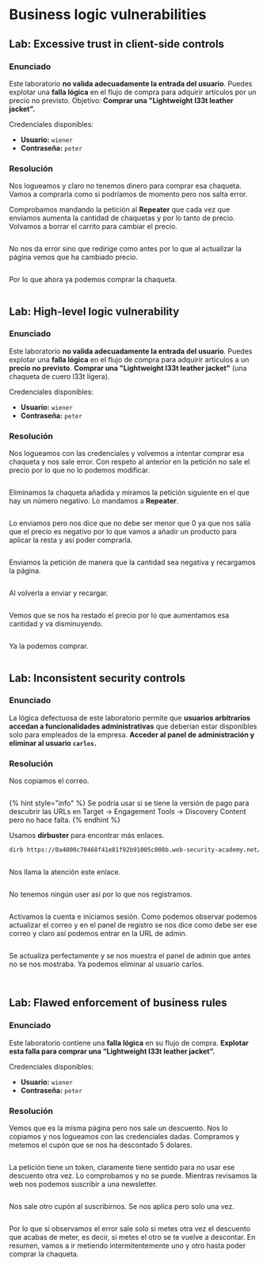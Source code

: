 # Business logic vulnerabilities

## Lab: Excessive trust in client-side controls

### Enunciado

Este laboratorio **no valida adecuadamente la entrada del usuario**. Puedes explotar una **falla lógica** en el flujo de compra para adquirir artículos por un precio no previsto. Objetivo: **Comprar una "Lightweight l33t leather jacket".**

Credenciales disponibles:

* **Usuario:** `wiener`
* **Contraseña:** `peter`

### Resolución

Nos logueamos y claro no tenemos dinero para comprar esa chaqueta. Vamos a comprarla como si podríamos de momento pero nos salta error.

Comprobamos mandando la petición al **Repeater** que cada vez que enviamos aumenta la cantidad de chaquetas y por lo tanto de precio. Volvamos a borrar el carrito para cambiar el precio.

<figure><img src="../../.gitbook/assets/image (17) (1) (1).png" alt=""><figcaption></figcaption></figure>

No nos da error sino que redirige como antes por lo que al actualizar la página vemos que ha cambiado precio.

<figure><img src="../../.gitbook/assets/image (1) (1) (1) (1) (1) (1) (1) (1) (1) (1) (1) (1).png" alt=""><figcaption></figcaption></figure>

Por lo que ahora ya podemos comprar la chaqueta.

<figure><img src="../../.gitbook/assets/image (1370).png" alt=""><figcaption></figcaption></figure>

## Lab: High-level logic vulnerability

### Enunciado

Este laboratorio **no valida adecuadamente la entrada del usuario**. Puedes explotar una **falla lógica** en el flujo de compra para adquirir artículos a un **precio no previsto**. **Comprar una "Lightweight l33t leather jacket"** (una chaqueta de cuero l33t ligera).

Credenciales disponibles:

* **Usuario:** `wiener`
* **Contraseña:** `peter`

### Resolución

Nos logueamos con las credenciales y volvemos a intentar comprar esa chaqueta y nos sale error. Con respeto al anterior en la petición no sale el precio por lo que no lo podemos modificar.

<figure><img src="../../.gitbook/assets/image (1371).png" alt=""><figcaption></figcaption></figure>

Eliminamos la chaqueta añadida y miramos la petición siguiente en el que hay un número negativo. Lo mandamos a **Repeater**.

<figure><img src="../../.gitbook/assets/image (1372).png" alt=""><figcaption></figcaption></figure>

Lo enviamos pero nos dice que no debe ser menor que 0 ya que nos salía que el precio es negativo por lo que vamos a añadir un producto para aplicar la resta y así poder comprarla.

<figure><img src="../../.gitbook/assets/image (1373).png" alt=""><figcaption></figcaption></figure>

Enviamos la petición de manera que la cantidad sea negativa y recargamos la página.

<figure><img src="../../.gitbook/assets/image (1374).png" alt=""><figcaption></figcaption></figure>

Al volverla a enviar y recargar.

<figure><img src="../../.gitbook/assets/image (1375).png" alt=""><figcaption></figcaption></figure>

Vemos que se nos ha restado el precio por lo que aumentamos esa cantidad y va disminuyendo.

<figure><img src="../../.gitbook/assets/image (1376).png" alt=""><figcaption></figcaption></figure>

Ya la podemos comprar.

<figure><img src="../../.gitbook/assets/image (1377).png" alt=""><figcaption></figcaption></figure>

## Lab: Inconsistent security controls

### Enunciado

La lógica defectuosa de este laboratorio permite que **usuarios arbitrarios accedan a funcionalidades administrativas** que deberían estar disponibles solo para empleados de la empresa. **Acceder al panel de administración y eliminar al usuario `carlos`.**

### Resolución

Nos copiamos el correo.

<figure><img src="../../.gitbook/assets/image (1378).png" alt=""><figcaption></figcaption></figure>

{% hint style="info" %}
Se podría usar si se tiene la versión de pago para descubrir las URLs en Target -> Engagement Tools -> Discovery Content pero no hace falta.
{% endhint %}

Usamos **dirbuster** para encontrar más enlaces.

```bash
dirb https://0a4000c70468f41e81f92b91005c008b.web-security-academy.net/
```

<figure><img src="../../.gitbook/assets/image (1389).png" alt=""><figcaption></figcaption></figure>

Nos llama la atención este enlace.

<figure><img src="../../.gitbook/assets/image (1379).png" alt=""><figcaption></figcaption></figure>

No tenemos ningún user así por lo que nos registramos.

<figure><img src="../../.gitbook/assets/image (1380).png" alt=""><figcaption></figcaption></figure>

Activamos la cuenta e iniciamos sesión. Como podemos observar podemos actualizar el correo y en el panel de registro se nos dice como debe ser ese correo y claro así podemos entrar en la URL de admin.

<figure><img src="../../.gitbook/assets/image (1381).png" alt=""><figcaption></figcaption></figure>

Se actualiza perfectamente y se nos muestra el panel de admin que antes no se nos mostraba. Ya podemos eliminar al usuario carlos.

<figure><img src="../../.gitbook/assets/image (1382).png" alt=""><figcaption></figcaption></figure>

<figure><img src="../../.gitbook/assets/image (1383).png" alt=""><figcaption></figcaption></figure>

## Lab: Flawed enforcement of business rules

### Enunciado

Este laboratorio contiene una **falla lógica** en su flujo de compra. **Explotar esta falla para comprar una “Lightweight l33t leather jacket”.**

Credenciales disponibles:

* **Usuario:** `wiener`
* **Contraseña:** `peter`

### Resolución

Vemos que es la misma página pero nos sale un descuento. Nos lo copiamos y nos logueamos con las credenciales dadas. Compramos y metemos el cupón que se nos ha descontado 5 dolares.

<figure><img src="../../.gitbook/assets/image (1384).png" alt=""><figcaption></figcaption></figure>

La petición tiene un token, claramente tiene sentido para no usar ese descuento otra vez. Lo comprobamos y no se puede. Mientras revisamos la web nos podemos suscribir a una newsletter.&#x20;

<figure><img src="../../.gitbook/assets/image (1385).png" alt=""><figcaption></figcaption></figure>

Nos sale otro cupón al suscribirnos. Se nos aplica pero solo una vez.

<figure><img src="../../.gitbook/assets/image (1386).png" alt=""><figcaption></figcaption></figure>

Por lo que si observamos el error sale solo si metes otra vez el descuento que acabas de meter, es decir, si metes el otro se te vuelve a descontar. En resumen, vamos a ir metiendo intermitentemente uno y otro hasta poder comprar la chaqueta.

<figure><img src="../../.gitbook/assets/image (1387).png" alt=""><figcaption></figcaption></figure>

<figure><img src="../../.gitbook/assets/image (1388).png" alt=""><figcaption></figcaption></figure>

